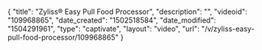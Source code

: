{
    "title": "Zyliss&reg; Easy Pull Food Processor",
    "description": "",
    "videoid": "109968865",
    "date_created": "1502518584",
    "date_modified": "1504291961",
    "type": "captivate",
    "layout": "video",
    "url": "\/v\/zyliss-easy-pull-food-processor\/109968865"
}